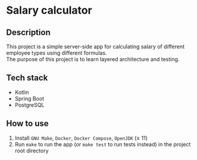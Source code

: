 # Salary calculator

## Description

This project is a simple server-side app for calculating salary of
different employee types using different formulas.\
The purpose of this project is to learn layered architecture and testing.

## Tech stack

* Kotlin
* Spring Boot
* PostgreSQL

## How to use

1. Install `GNU Make`, `Docker`, `Docker Compose`, `OpenJDK` (≥ 11)
2. Run `make` to run the app (or `make test` to run tests instead) in the project root directory
